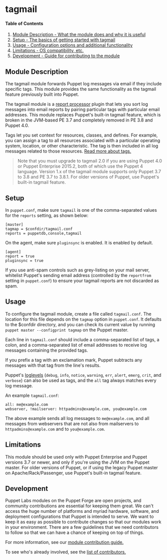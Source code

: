 # tagmail

#### Table of Contents

1. [Module Description - What the module does and why it is useful](#module-description)
2. [Setup - The basics of getting started with tagmail](#setup)
3. [Usage - Configuration options and additional functionality](#usage)
4. [Limitations - OS compatibility, etc.](#limitations)
5. [Development - Guide for contributing to the module](#development)


## Module Description

The tagmail module forwards Puppet log messages via email if they include specific tags. This module provides the same functionality as the tagmail feature previously built into Puppet.

The tagmail module is a [report processor](https://docs.puppetlabs.com/guides/reporting.html) plugin that lets you sort log messages into email reports by pairing particular tags with particular email addresses. This module replaces Puppet's built-in tagmail feature, which is broken in the JVM-based PE 3.7 and completely removed in PE 3.8 and Puppet 4.0.

Tags let you set context for resources, classes, and defines. For example, you can assign a tag to all resources associated with a particular operating system, location, or other characteristic. The tag is then included in all log messages related to those resources. [Read more about tags.](http://docs.puppetlabs.com/puppet/latest/reference/lang_tags.html)

> Note that you must upgrade to tagmail 2.0 if you are using Puppet 4.0 or Puppet Enterprise 2015.2, both of which use the Puppet 4 language. Version 1.x of the tagmail module supports only Puppet 3.7 to 3.8 and PE 3.7 to 3.8.1. For older versions of Puppet, use Puppet's built-in tagmail feature.


## Setup

In `puppet.conf`, make sure `tagmail` is one of the comma-separated values for the `reports` setting, as shown below:

```
[master]
tagmap = $confdir/tagmail.conf
reports = puppetdb,console,tagmail
```

On the agent, make sure `pluginsync` is enabled. It is enabled by default.

```
[agent]
report = true
pluginsync = true
```

If you use anti-spam controls such as grey-listing on your mail server, whitelist Puppet's sending email address (controlled by the `reportfrom` setting in `puppet.conf`) to ensure your tagmail reports are not discarded as spam.

## Usage

To configure the tagmail module, create a file called `tagmail.conf`. The location for this file depends on the `tagmap` option in `puppet.conf`. It defaults to the $confdir directory, and you can check its current value by running `puppet master --configprint tagmap` on the Puppet master.

Each line in `tagmail.conf` should include a comma-separated list of tags, a colon, and a comma-separated list of email addresses to receive log messages containing the provided tags.

If you prefix a tag with an exclamation mark, Puppet subtracts any messages with that tag from the line's results.

Puppet's [loglevels](https://docs.puppetlabs.com/references/latest/metaparameter.html#loglevel) (`debug`, `info`, `notice`, `warning`, `err`, `alert`, `emerg`, `crit`, and `verbose`) can also be used as tags, and the `all` tag always matches every log message.

An example `tagmail.conf`:
~~~
all: me@example.com
webserver, !mailserver: httpadmins@example.com, you@example.com
~~~

The above example sends all log messages to `me@example.com`, and all messages from webservers that are not also from mailservers to `httpadmins@example.com` and to `you@example.com`.

## Limitations

This module should be used only with Puppet Enterprise and Puppet versions 3.7 or newer, and only if you're using the JVM on the Puppet master. For older versions of Puppet, or if using the legacy Puppet master on Apache/Rack/Passenger, use Puppet's built-in tagmail feature.

## Development

Puppet Labs modules on the Puppet Forge are open projects, and community contributions are essential for keeping them great. We can't access the huge number of platforms and myriad hardware, software, and deployment configurations that Puppet is intended to serve. We want to keep it as easy as possible to contribute changes so that our modules work in your environment. There are a few guidelines that we need contributors to follow so that we can have a chance of keeping on top of things.

For more information, see our [module contribution guide.](https://docs.puppetlabs.com/forge/contributing.html)

To see who's already involved, see the [list of contributors.](https://github.com/puppetlabs/puppetlabs-tagmail/graphs/contributors)